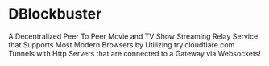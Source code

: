 # DBlockbuster
A Decentralized Peer To Peer Movie and TV Show Streaming Relay Service that Supports Most Modern Browsers by Utilizing try.cloudflare.com Tunnels with Http Servers that are connected to a Gateway via Websockets!
